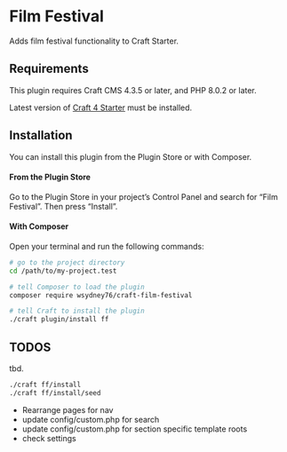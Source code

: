 # Film Festival

Adds film festival functionality to Craft Starter.

## Requirements

This plugin requires Craft CMS 4.3.5 or later, and PHP 8.0.2 or later.

Latest version of [Craft 4 Starter](https://github.com/wsydney76/craft4-ddev-starter) must be installed.
 

## Installation

You can install this plugin from the Plugin Store or with Composer.

#### From the Plugin Store

Go to the Plugin Store in your project’s Control Panel and search for “Film Festival”. Then press “Install”.

#### With Composer

Open your terminal and run the following commands:

```bash
# go to the project directory
cd /path/to/my-project.test

# tell Composer to load the plugin
composer require wsydney76/craft-film-festival

# tell Craft to install the plugin
./craft plugin/install ff
```

## TODOS

tbd.

```bash
./craft ff/install
./craft ff/install/seed
```


* Rearrange pages for nav
* update config/custom.php for search
* update config/custom.php for section specific template roots
* check settings